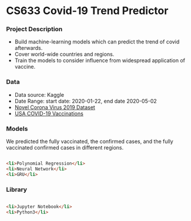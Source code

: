 # CS633 Covid-19 Trend Predictor

### Project Description

<ul>
    <li>Build machine-learning models which can predict the trend of covid afterwards.</li>
    <li>Cover world-wide countries and regions.</li>
    <li>Train the models to consider influence from widespread application of vaccine.</li>
 </ul>

### Data

- Data source: Kaggle
- Date Range: start date: 2020-01-22, end date 2020-05-02
- [Novel Corona Virus 2019 Dataset](https://www.kaggle.com/sudalairajkumar/novel-corona-virus-2019-dataset?select=covid_19_data.csv)
- [USA COVID-19 Vaccinations](https://www.kaggle.com/paultimothymooney/usa-covid19-vaccinations)

### Models

We predicted the fully vaccinated, the confirmed cases, and the fully vaccinated confirmed cases in different regions.
```markdown

<li>Polynomial Regression</li>
<li>Neural Network</li>
<li>GRU</li>
```

### Library

```markdown

<li>Jupyter Notebook</li>
<li>Python3</li>
```
